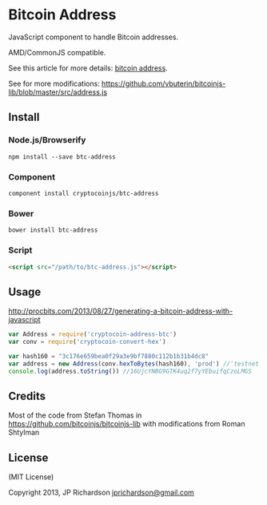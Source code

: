 Bitcoin Address
===============

JavaScript component to handle Bitcoin addresses.

AMD/CommonJS compatible.

See this article for more details: [bitcoin address](http://procbits.com/2013/08/27/generating-a-bitcoin-address-with-javascript).

See for more modifications: https://github.com/vbuterin/bitcoinjs-lib/blob/master/src/address.js


Install
-------

### Node.js/Browserify

    npm install --save btc-address

### Component

    component install cryptocoinjs/btc-address


### Bower

    bower install btc-address


### Script

```html
<script src="/path/to/btc-address.js"></script>
```


Usage
-----

http://procbits.com/2013/08/27/generating-a-bitcoin-address-with-javascript

```js
var Address = require('cryptocoin-address-btc')
var conv = require('cryptocoin-convert-hex')

var hash160 = "3c176e659bea0f29a3e9bf7880c112b1b31b4dc8"
var address = new Address(conv.hexToBytes(hash160), 'prod') //'testnet is also valid'
console.log(address.toString()) //16UjcYNBG9GTK4uq2f7yYEbuifqCzoLMGS
```


Credits
-------

Most of the code from Stefan Thomas in https://github.com/bitcoinjs/bitcoinjs-lib with modifications from Roman Shtylman


License
-------

(MIT License)

Copyright 2013, JP Richardson  <jprichardson@gmail.com>

